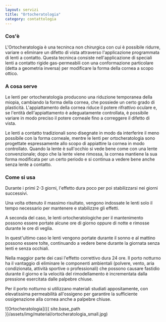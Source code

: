 ```yaml
---
layout: servizi
title: "Ortocheratologia"
category: contattologia
---
```


### Cos'è

L'Ortocheratologia è una tecninca non chirurgica con cui è possibile ridurre, variare o eliminare un difetto di vista attraverso l'applicazione programmata di lenti a contatto. Questa tecninca consiste nell'applicazione di speciali lenti a contatto rigide gas-permeabili con una conformazione particolare (detta a geometria inversa) per modificare la forma della cornea a scopo ottico.

### A cosa serve

Le lenti per ortocheratologia producono una riduzione temporanea della miopia, cambiando la forma della cornea, che possiede un certo grado di plasticità. L'appiattamento della cornea riduce il potere rifrattivo oculare e, se l'entità dell'appiattamento è adeguatamente controllata, è possibile variare in modo preciso il potere corneale fino a correggere il difetto di vista.

Le lenti a contatto tradizionali sono disegnate in modo da interferire il meno possibile con la forma corneale, mentre le lenti per ortocheratologia sono progettate espressamente allo scopo di appiattire la cornea in modo controllato. Quando la lente è sull'occhio si vede bene come con una lente convenzionale; dopo che la lente viene rimossa, la cornea mantiene la sua forma modificata per un certo periodo e si continua a vedere bene anche senza lente a contatto.

### Come si usa

Durante i primi 2-3 giorni, l'effetto dura poco per poi stabilizzarsi nei giorni successivi.

Una volta ottenuto il massimo risultato, vengono indossate le lenti solo il tempo necessario per mantenere e stabilizzre gli effetti.

A seconda del caso, le lenti ortocheratologiche per il mantenimento possono essere portate alcune ore di giorno oppure di notte e rimosse durante le ore di veglia.

In quest'ultimo caso le lenti vengono portate durante il sonno e al mattino possono essere tolte, continuando a vedere bene durante la giornata senza lenti e senza occhiali.

Nella maggior parte dei casi l'effetto correttivo dura 24 ore. Il porto notturno ha il vantaggio di eliminare le componenti ambientali (polvere, vento, aria condizionata, attività sportive o professionali) che possono causare fastidio durante il giorno e la velocità del rimodellamento è incrementata dalla pressione esercitata dalle palpebre chiuse.

Per il porto notturno si utilizzano materiali studiati appositamente, con elevatissima permeabilità all'ossigeno per garantire la sufficiente ossigenazione alla cornea anche a palpebre chiuse.

![Ortocheratologia]({{ site.base_path }}/assets/img/material/ortocheratologia_small.jpg)